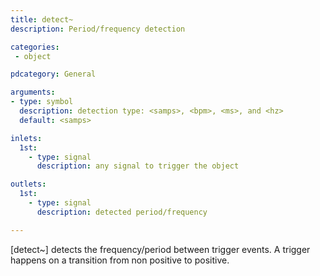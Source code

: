 ```yaml
---
title: detect~
description: Period/frequency detection

categories:
 - object

pdcategory: General

arguments:
- type: symbol
  description: detection type: <samps>, <bpm>, <ms>, and <hz>
  default: <samps>

inlets:
  1st:
    - type: signal
      description: any signal to trigger the object

outlets:
  1st:
    - type: signal
      description: detected period/frequency

---
```


[detect~] detects the frequency/period between trigger events. A trigger happens on a transition from non positive to positive.

